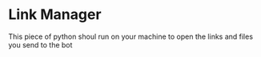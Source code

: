 # Link Manager
This piece of python shoul run on your machine to open the links and files you send to the bot
